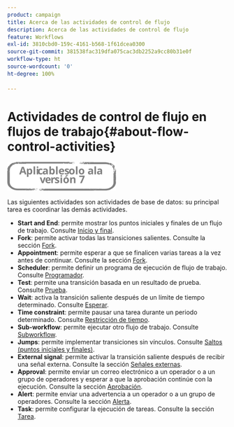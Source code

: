 ```yaml
---
product: campaign
title: Acerca de las actividades de control de flujo
description: Acerca de las actividades de control de flujo
feature: Workflows
exl-id: 3810cbd0-159c-4161-b568-1f61dcea0300
source-git-commit: 381538fac319dfa075cac3db2252a9cc80b31e0f
workflow-type: ht
source-wordcount: '0'
ht-degree: 100%

---
```


# Actividades de control de flujo en flujos de trabajo{#about-flow-control-activities}

![](../../assets/v7-only.svg)

Las siguientes actividades son actividades de base de datos: su principal tarea es coordinar las demás actividades.

* **Start and End**: permite mostrar los puntos iniciales y finales de un flujo de trabajo. Consulte [Inicio y final](start-and-end.md).
* **Fork**: permite activar todas las transiciones salientes. Consulte la sección [Fork](fork.md).
* **Appointment**: permite esperar a que se finalicen varias tareas a la vez antes de continuar. Consulte la sección [Fork](fork.md).
* **Scheduler**: permite definir un programa de ejecución de flujo de trabajo. Consulte [Programador](scheduler.md).
* **Test**: permite una transición basada en un resultado de prueba. Consulte [Prueba](test.md).
* **Wait**: activa la transición saliente después de un límite de tiempo determinado. Consulte [Esperar](wait.md).
* **Time constraint**: permite pausar una tarea durante un periodo determinado. Consulte [Restricción de tiempo](time-constraint.md).
* **Sub-workflow**: permite ejecutar otro flujo de trabajo. Consulte [Subworkflow](sub-workflow.md).
* **Jumps**: permite implementar transiciones sin vínculos. Consulte [Saltos (puntos iniciales y finales)](jump--start-point-and-end-point-.md).
* **External signal**: permite activar la transición saliente después de recibir una señal externa. Consulte la sección [Señales externas](external-signal.md).
* **Approval**: permite enviar un correo electrónico a un operador o a un grupo de operadores y esperar a que la aprobación continúe con la ejecución. Consulte la sección [Aprobación](approval.md).
* **Alert**: permite enviar una advertencia a un operador o a un grupo de operadores. Consulte la sección [Alerta](alert.md).
* **Task**: permite configurar la ejecución de tareas. Consulte la sección [Tarea](task.md).
